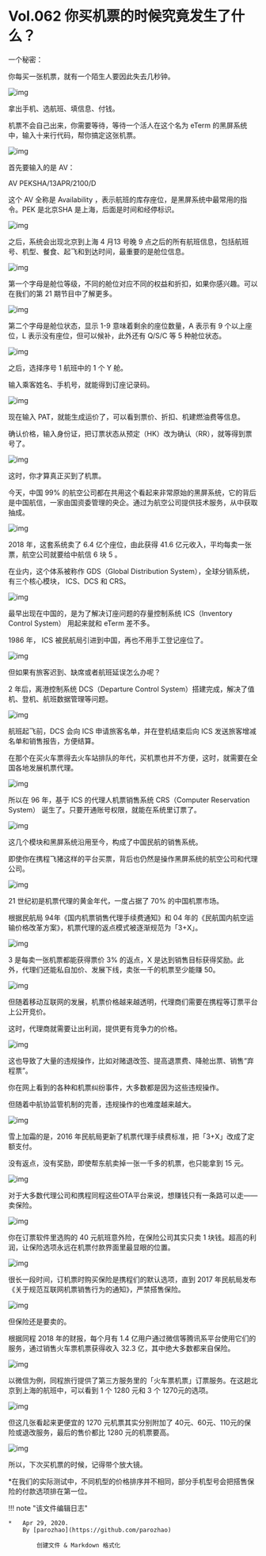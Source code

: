 # Vol.062 你买机票的时候究竟发生了什么？

一个秘密：

你每买一张机票，就有一个陌生人要因此失去几秒钟。

![img](https://mmbiz.qpic.cn/mmbiz_gif/U6yRaDu1NaYqVHSWBFHiaF1Y5bjNwZjkbXf1E7eFo5DaMPHDBBDVWIRPrpW2pt9hFg8G7xLmiby4Lu3JxdaZib39w/640?wx_fmt=gif&tp=webp&wxfrom=5&wx_lazy=1)

拿出手机、选航班、填信息、付钱。

机票不会自己出来，你需要等待，等待一个活人在这个名为 eTerm 的黑屏系统中，输入十来行代码，帮你搞定这张机票。

![img](https://mmbiz.qpic.cn/mmbiz_gif/U6yRaDu1NaYqVHSWBFHiaF1Y5bjNwZjkbxH0gOZjicEiadPSvibib5L1fyEBgZgTOmE7qX4GbPHfJOPwaZU21O93xjw/640?wx_fmt=gif&tp=webp&wxfrom=5&wx_lazy=1)

首先要输入的是 AV：

AV PEKSHA/13APR/2100/D

这个 AV 全称是 Availability ，表示航班的库存座位，是黑屏系统中最常用的指令。PEK 是北京SHA 是上海，后面是时间和经停标识。

![img](https://mmbiz.qpic.cn/mmbiz_gif/U6yRaDu1NaYqVHSWBFHiaF1Y5bjNwZjkbpjgVxoOGBxsaWWGsiaZO5X6h6FG3ph1h2sw0ia2pSUq5Dn6eOq3uG0ZQ/640?wx_fmt=gif&tp=webp&wxfrom=5&wx_lazy=1)

之后，系统会出现北京到上海 4 月13 号晚 9 点之后的所有航班信息，包括航班号、机型、餐食、起飞和到达时间，最重要的是舱位信息。

![img](https://mmbiz.qpic.cn/mmbiz_png/U6yRaDu1NaYqVHSWBFHiaF1Y5bjNwZjkbibbbb8EGRfiaEzCTkNp9tzRcLC6ib1mX4S4G9WZ0YabHiadkDBzPwXq0gQ/640?wx_fmt=png&tp=webp&wxfrom=5&wx_lazy=1&wx_co=1)

第一个字母是舱位等级，不同的舱位对应不同的权益和折扣，如果你感兴趣。可以在我们的第 21 期节目中了解更多。

![img](https://mmbiz.qpic.cn/mmbiz_gif/U6yRaDu1NaYqVHSWBFHiaF1Y5bjNwZjkbz2plqvviaZG6KmmB13ica0ZsFWicmuIPovroHeofP7nveUwQ5buFGJAog/640?wx_fmt=gif&tp=webp&wxfrom=5&wx_lazy=1)

第二个字母是舱位状态，显示 1-9 意味着剩余的座位数量，A 表示有 9 个以上座位，L 表示没有座位，但可以候补，此外还有 Q/S/C 等 5 种舱位状态。

![img](https://mmbiz.qpic.cn/mmbiz_gif/U6yRaDu1NaYqVHSWBFHiaF1Y5bjNwZjkbMV0BXYQGaNwyEWqktLOsJnAAUvg3ia1F7AJlgZg3vpLqfCEBNu316Kg/640?wx_fmt=gif&tp=webp&wxfrom=5&wx_lazy=1)

之后，选择序号 1 航班中的 1 个 Y 舱。

输入乘客姓名、手机号，就能得到订座记录码。

![img](https://mmbiz.qpic.cn/mmbiz_gif/U6yRaDu1NaYqVHSWBFHiaF1Y5bjNwZjkbC6smic3iclnBkEFgH9U0heXTvGwosr970IhvVgPUpmbwlMEKoG2YuSuQ/640?wx_fmt=gif&tp=webp&wxfrom=5&wx_lazy=1)

现在输入 PAT，就能生成运价了，可以看到票价、折扣、机建燃油费等信息。

确认价格，输入身份证，把订票状态从预定（HK）改为确认（RR），就等得到票号了。

![img](https://mmbiz.qpic.cn/mmbiz_gif/U6yRaDu1NaYqVHSWBFHiaF1Y5bjNwZjkboDYP1bszA0KKuPrChzYhv8sicI6CTzibaN9m82Dn2icCrgYOIib6MSJ0kA/640?wx_fmt=gif&tp=webp&wxfrom=5&wx_lazy=1)

这时，你才算真正买到了机票。

今天，中国 99% 的航空公司都在共用这个看起来非常原始的黑屏系统，它的背后是中国航信，一家由国资委管理的央企。通过为航空公司提供技术服务，从中获取抽成。

![img](https://mmbiz.qpic.cn/mmbiz_jpg/U6yRaDu1NaYqVHSWBFHiaF1Y5bjNwZjkbhkBGAdxrG32QoT47ZbCaDF2eXeFPIIN1rCaUMPCWfv0b7ehStvzDYw/640?wx_fmt=jpeg&tp=webp&wxfrom=5&wx_lazy=1&wx_co=1)

2018 年，这套系统卖了 6.4 亿个座位，由此获得 41.6 亿元收入，平均每卖一张票，航空公司就要给中航信 6 块 5 。

在业内，这个体系被称作 GDS（Global Distribution System），全球分销系统，有三个核心模块， ICS、DCS 和 CRS。   

![img](https://mmbiz.qpic.cn/mmbiz_jpg/U6yRaDu1NaYqVHSWBFHiaF1Y5bjNwZjkb6ytCZH7aHDjiaR5plF9VMiaZdLFdXd0ruLDYUoOhxZqI6gicPHzvZZE1A/640?wx_fmt=jpeg&tp=webp&wxfrom=5&wx_lazy=1&wx_co=1)

最早出现在中国的，是为了解决订座问题的存量控制系统  ICS（Inventory Control System）  用起来就和 eTerm 差不多。

1986 年， ICS 被民航局引进到中国，再也不用手工登记座位了。

![img](https://mmbiz.qpic.cn/mmbiz_gif/U6yRaDu1NaYqVHSWBFHiaF1Y5bjNwZjkbhAhXcaQicMD23vhmbWvibwJGeAiaq2a4VTGlScYeTft3xz31WNP0b68vg/640?wx_fmt=gif&tp=webp&wxfrom=5&wx_lazy=1)

但如果有旅客迟到、缺席或者航班延误怎么办呢？

2 年后，离港控制系统 DCS（Departure Control System）搭建完成，解决了值机、登机、航班数据管理等问题。

![img](https://mmbiz.qpic.cn/mmbiz_png/U6yRaDu1NaYqVHSWBFHiaF1Y5bjNwZjkbcmVgV4dibhUjjyibQXCEGolialNXE30AkWibHxSKBW2iag1sc9b2Y4GVn5w/640?wx_fmt=png&tp=webp&wxfrom=5&wx_lazy=1&wx_co=1)

航班起飞前，DCS 会向 ICS 申请旅客名单，并在登机结束后向 ICS 发送旅客增减名单和销售报告，方便结算。

在那个在买火车票得去火车站排队的年代，买机票也并不方便，这时，就需要在全国各地发展机票代理。

![img](https://mmbiz.qpic.cn/mmbiz_gif/U6yRaDu1NaYqVHSWBFHiaF1Y5bjNwZjkbgA8rk6wVkBh8Kru1L7Hc6BNvTvl8iaOuN3ia13DOylvzpyC2icqa4KQ2A/640?wx_fmt=gif&tp=webp&wxfrom=5&wx_lazy=1)

所以在 96 年，基于 ICS 的代理人机票销售系统 CRS（Computer Reservation System） 诞生了。只要开通账号权限，就能在系统里订票了。

![img](https://mmbiz.qpic.cn/mmbiz_gif/U6yRaDu1NaYqVHSWBFHiaF1Y5bjNwZjkbCs3oibREJwoT5v9b93sy4ibDrZ5lmDgpLfS8SUibU0SIdsPsqeGibRXA5g/640?wx_fmt=gif&tp=webp&wxfrom=5&wx_lazy=1)

这几个模块和黑屏系统沿用至今，构成了中国民航的销售系统。

即使你在携程飞猪这样的平台买票，背后也仍然是操作黑屏系统的航空公司和代理公司。

![img](https://mmbiz.qpic.cn/mmbiz_gif/U6yRaDu1NaYqVHSWBFHiaF1Y5bjNwZjkbUgUic3DaQZyp0aUX12Xu0BdpbZYoiamI2PYku6n3e92sxI8C1RpEASZA/640?wx_fmt=gif&tp=webp&wxfrom=5&wx_lazy=1)

21 世纪初是机票代理的黄金年代，一度占据了 70% 的中国机票市场。

根据民航局 94年《国内机票销售代理手续费通知》和 04 年的《民航国内航空运输价格改革方案》，机票代理的返点模式被逐渐规范为「3+X」。

![img](https://mmbiz.qpic.cn/mmbiz_gif/U6yRaDu1NaYqVHSWBFHiaF1Y5bjNwZjkbuYXhQibrkMGzcUNicBqaIJDAAyBak7uZxLqmro2fBXicibUMqgLWK2pmyg/640?wx_fmt=gif&tp=webp&wxfrom=5&wx_lazy=1)

3 是每卖一张机票都能获得票价 3% 的返点，X 是达到销售目标获得奖励。此外，代理们还能私自加价、发展下线，卖张一千的机票至少能赚 50。

![img](https://mmbiz.qpic.cn/mmbiz_jpg/U6yRaDu1NaYqVHSWBFHiaF1Y5bjNwZjkb5lgFyhLbIRSpNgLibctwbxHfxXb0Ex0djpNfhZ4oD7klqyckGicWZuoA/640?wx_fmt=jpeg&tp=webp&wxfrom=5&wx_lazy=1&wx_co=1)

但随着移动互联网的发展，机票价格越来越透明，代理商们需要在携程等订票平台上公开竞价。

这时，代理商就需要让出利润，提供更有竞争力的价格。

![img](https://mmbiz.qpic.cn/mmbiz_gif/U6yRaDu1NaYqVHSWBFHiaF1Y5bjNwZjkbqDygNUibvETtXSbCmOMqSjUuxmozvaYoIqMuk8PPexun7LvEiblYibIXg/640?wx_fmt=gif&tp=webp&wxfrom=5&wx_lazy=1)

这也导致了大量的违规操作，比如对赌退改签、提高退票费、降舱出票、销售“弃程票”。

你在网上看到的各种和机票纠纷事件，大多数都是因为这些违规操作。

但随着中航协监管机制的完善，违规操作的也难度越来越大。

![img](https://mmbiz.qpic.cn/mmbiz_gif/U6yRaDu1NaYqVHSWBFHiaF1Y5bjNwZjkbKaqFUtrtoPc81ECjwtGqiav8Y0sSH4lUyMP0JYM7p0TlLIiaLia744xNw/640?wx_fmt=gif&tp=webp&wxfrom=5&wx_lazy=1)

雪上加霜的是，2016 年民航局更新了机票代理手续费标准，把「3+X」改成了定额支付。

没有返点，没有奖励，即使帮东航卖掉一张一千多的机票，也只能拿到 15 元。

![img](https://mmbiz.qpic.cn/mmbiz_gif/U6yRaDu1NaYqVHSWBFHiaF1Y5bjNwZjkbW4kaAEmjMgIq3CCC9NY5nDE634JBkzHbuMN0TiaKclcHYHQOXc8UZicg/640?wx_fmt=gif&tp=webp&wxfrom=5&wx_lazy=1)

对于大多数代理公司和携程同程这些OTA平台来说，想赚钱只有一条路可以走——卖保险。

![img](https://mmbiz.qpic.cn/mmbiz_gif/U6yRaDu1NaYqVHSWBFHiaF1Y5bjNwZjkbdic0NZtYESmVIn77UvLNrhicrbWc0iamicvRlBaiaEv8fbOUqoTDhMBC1zA/640?wx_fmt=gif&tp=webp&wxfrom=5&wx_lazy=1)

你在订票软件里选购的 40 元航班意外险，在保险公司其实只卖 1 块钱。超高的利润，让保险选项永远在机票付款界面里最显眼的位置。

![img](https://mmbiz.qpic.cn/mmbiz_gif/U6yRaDu1NaYqVHSWBFHiaF1Y5bjNwZjkbISG900hBlqBmXstN0qLBia6d6oEpYaOfUn42cCYLnUyrIr4mlFsT8ag/640?wx_fmt=gif&tp=webp&wxfrom=5&wx_lazy=1)

很长一段时间，订机票时购买保险是携程们的默认选项，直到 2017 年民航局发布《关于规范互联网机票销售行为的通知》，严禁搭售保险。

![img](https://mmbiz.qpic.cn/mmbiz_gif/U6yRaDu1NaYqVHSWBFHiaF1Y5bjNwZjkbDjebVXb7Mkfxa4nw1gibRKgtg8vd82jXXqNcq5WPwTptOAV5p0bMomA/640?wx_fmt=gif&tp=webp&wxfrom=5&wx_lazy=1)

但保险还是要卖的。

根据同程 2018 年的财报，每个月有 1.4 亿用户通过微信等腾讯系平台使用它们的服务，通过销售火车票机票获得收入 32.3 亿，其中绝大多数都来自保险。

![img](https://mmbiz.qpic.cn/mmbiz_gif/U6yRaDu1NaYqVHSWBFHiaF1Y5bjNwZjkbfnPT7QF9HXC5LmaMysKnKCRM1pNUpYU3UCPQHIiatPyrRVaicLOVaUGA/640?wx_fmt=gif&tp=webp&wxfrom=5&wx_lazy=1)

以微信为例，同程旅行提供了第三方服务里的「火车票机票」订票服务。在这趟北京到上海的航班中，可以看到 1 个 1280 元和 3 个 1270元的选项。

![img](https://mmbiz.qpic.cn/mmbiz_gif/U6yRaDu1NaYqVHSWBFHiaF1Y5bjNwZjkbeAN6DXiafWp7f8aWMvGdkgibPkicic03Z9rcT3mdiczRdTr7ibcbtN85rULQ/640?wx_fmt=gif&tp=webp&wxfrom=5&wx_lazy=1)

但这几张看起来更便宜的 1270 元机票其实分别附加了 40元、60元、110元的保险或退改服务，最后的售价都比 1280 元的机票要高。

![img](https://mmbiz.qpic.cn/mmbiz_gif/U6yRaDu1NaYqVHSWBFHiaF1Y5bjNwZjkbyfncZOkX3MiaYgria8SI1sNSq5W0ewEib3Yy86Swic0vwlR58k5Uzaib3Dg/640?wx_fmt=gif&tp=webp&wxfrom=5&wx_lazy=1)

所以，下次买机票的时候，记得带个放大镜。

*在我们的实际测试中，不同机型的价格排序并不相同，部分手机型号会把搭售保险的付款选项排在第一位。

!!! note "该文件编辑日志"

	* 	Apr 29, 2020.
		By [parozhao](https://github.com/parozhao)
	
			创建文件 & Markdown 格式化
